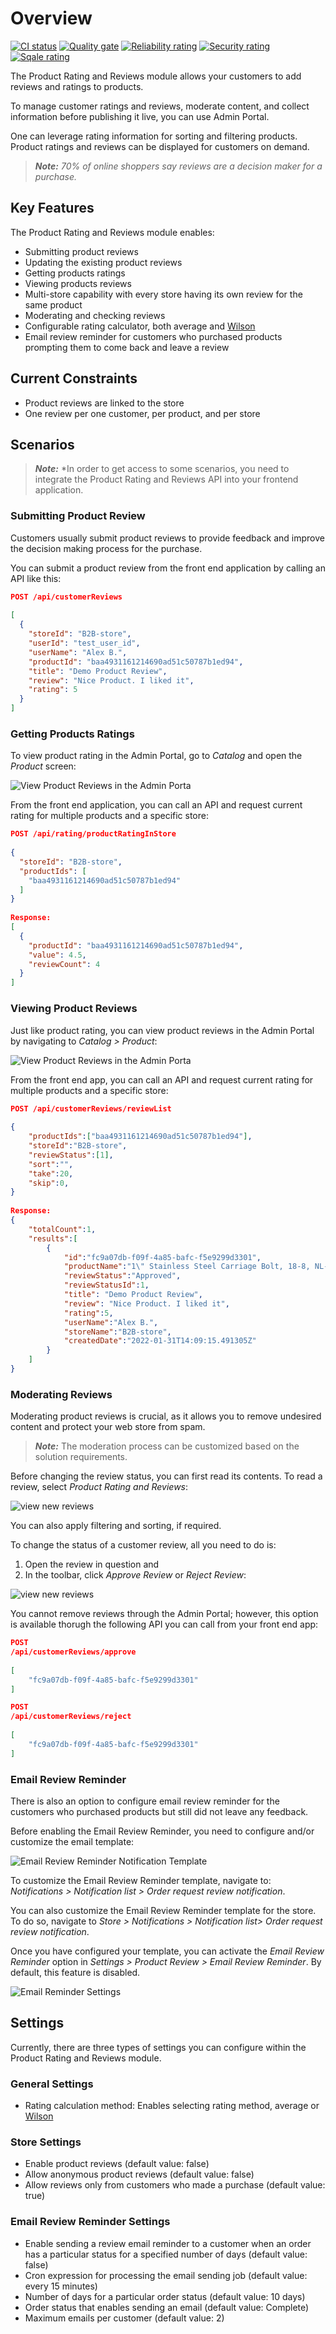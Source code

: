 # Overview

[![CI status](https://github.com/VirtoCommerce/vc-module-customer-review/workflows/Module%20CI/badge.svg?branch=dev)](https://github.com/VirtoCommerce/vc-module-customer-review/actions?query=workflow%3A"Module+CI") [![Quality gate](https://sonarcloud.io/api/project_badges/measure?project=VirtoCommerce_vc-module-customer-review&metric=alert_status&branch=dev)](https://sonarcloud.io/dashboard?id=VirtoCommerce_vc-module-customer-review) [![Reliability rating](https://sonarcloud.io/api/project_badges/measure?project=VirtoCommerce_vc-module-customer-review&metric=reliability_rating&branch=dev)](https://sonarcloud.io/dashboard?id=VirtoCommerce_vc-module-customer-review) [![Security rating](https://sonarcloud.io/api/project_badges/measure?project=VirtoCommerce_vc-module-customer-review&metric=security_rating&branch=dev)](https://sonarcloud.io/dashboard?id=VirtoCommerce_vc-module-customer-review) [![Sqale rating](https://sonarcloud.io/api/project_badges/measure?project=VirtoCommerce_vc-module-customer-review&metric=sqale_rating&branch=dev)](https://sonarcloud.io/dashboard?id=VirtoCommerce_vc-module-customer-review)
 
The Product Rating and Reviews module allows your customers to add reviews and ratings to products.
 
To manage customer ratings and reviews, moderate content, and collect information before publishing it live, you can use Admin Portal.
 
One can leverage rating information for sorting and filtering products. Product ratings and reviews can be displayed for customers on demand.
 
> ***Note:*** *70% of online shoppers say reviews are a decision maker for a purchase.*
 
## Key Features
The Product Rating and Reviews module enables:
* Submitting product reviews
* Updating the existing product reviews
* Getting products ratings
* Viewing products reviews
* Multi-store capability with every store having its own review for the same product
* Moderating and checking reviews
* Configurable rating calculator, both average and [Wilson](https://www.evanmiller.org/how-not-to-sort-by-average-rating.html)
* Email review reminder for customers who purchased products prompting them to come back and leave a review
 
## Current Constraints
* Product reviews are linked to the store
* One review per one customer, per product, and per store
 
 
## Scenarios

> ***Note:*** *In order to get access to some scenarios, you need to integrate the Product Rating and Reviews API into your frontend application.
 
### Submitting Product Review
Customers usually submit product reviews to provide feedback and improve the decision making process for the purchase.
 
You can submit a product review from the front end application by calling an API like this:
 
```json
POST /api/customerReviews
 
[
  {
    "storeId": "B2B-store",
    "userId": "test_user_id",
    "userName": "Alex B.",
    "productId": "baa4931161214690ad51c50787b1ed94",
    "title": "Demo Product Review",
    "review": "Nice Product. I liked it",
    "rating": 5
  }
]
```
 
 
### Getting Products Ratings

To view product rating in the Admin Portal, go to *Catalog* and open the *Product* screen:
 
![View Product Reviews in the Admin Porta](media/view-product-reviews.png)
 
From the front end application, you can call an API and request current rating for multiple products and a specific store:
 
```json
POST /api/rating/productRatingInStore
 
{
  "storeId": "B2B-store",
  "productIds": [
    "baa4931161214690ad51c50787b1ed94"
  ]
}
 
Response:
[
  {
    "productId": "baa4931161214690ad51c50787b1ed94",
    "value": 4.5,
    "reviewCount": 4
  }
]
```
 
 
### Viewing Product Reviews
Just like product rating, you can view product reviews in the Admin Portal by navigating to *Catalog > Product*:
 
![View Product Reviews in the Admin Porta](media/view-product-reviews.png)
 
 
From the front end app, you can call an API and request current rating for multiple products and a specific store:

```json
POST /api/customerReviews/reviewList
 
{
    "productIds":["baa4931161214690ad51c50787b1ed94"],
    "storeId":"B2B-store",
    "reviewStatus":[1],
    "sort":"",
    "take":20,
    "skip":0,
}
 
Response:
{
    "totalCount":1,
    "results":[
        {
            "id":"fc9a07db-f09f-4a85-bafc-f5e9299d3301",
            "productName":"1\" Stainless Steel Carriage Bolt, 18-8, NL-19(SM) Finish, 1/4\"-20 Dia/Thread Size, 50 PK",
            "reviewStatus":"Approved",
            "reviewStatusId":1,
            "title": "Demo Product Review",
            "review": "Nice Product. I liked it",
            "rating":5,
            "userName":"Alex B.",
            "storeName":"B2B-store",
            "createdDate":"2022-01-31T14:09:15.491305Z"
        }
    ]
}
```
 
 
### Moderating Reviews
Moderating product reviews is crucial, as it allows you to remove undesired content and protect your web store from spam.
 
> ***Note:*** The moderation process can be customized based on the solution requirements.
 
Before changing the review status, you can first read its contents. To read a review, select *Product Rating and Reviews*:
 
![view new reviews](media/view-review-list.png)

You can also apply filtering and sorting, if required.

To change the status of a customer review, all you need to do is:
1. Open the review in question and
1. In the toolbar, click *Approve Review* or *Reject Review*:

![view new reviews](media/moderate-customer-review.png)
 
You cannot remove reviews through the Admin Portal; however, this option is available thorugh the following API you can call from your front end app:
 
```json
POST 
​/api​/customerReviews​/approve
 
[
    "fc9a07db-f09f-4a85-bafc-f5e9299d3301"
]
```
 
```json
POST 
/api/customerReviews/reject
 
[
    "fc9a07db-f09f-4a85-bafc-f5e9299d3301"
]
```
 
 
### Email Review Reminder
There is also an option to configure email review reminder for the customers who purchased products but still did not leave any feedback.
 
Before enabling the Email Review Reminder, you need to configure and/or customize the email template:
 
![Email Review Reminder Notification Template](media/order-request-review-notification.png)
 
To customize the Email Review Reminder template, navigate to: *Notifications > Notification list > Order request review notification*.
 
You can also customize the Email Review Reminder template for the store. To do so, navigate to *Store > Notifications > Notification list> Order request review notification*. 
 
Once you have configured your template, you can activate the *Email Review Reminder* option in *Settings > Product Review > Email Review Reminder*. By default, this feature is disabled.
 
![Email Reminder Settings](media/email-reminder-settings.png)
 
 
## Settings

Currently, there are three types of settings you can configure within the Product Rating and Reviews module.

### General Settings
* Rating calculation method: Enables selecting rating method, average or [Wilson](https://www.evanmiller.org/how-not-to-sort-by-average-rating.html)
 
### Store Settings
* Enable product reviews (default value: false)
* Allow anonymous product reviews (default value: false)
* Allow reviews only from customers who made a purchase (default value: true)
 
### Email Review Reminder Settings
* Enable sending a review email reminder to a customer when an order has a particular status for a specified number of days (default value: false)
* Cron expression for processing the email sending job (default value: every 15 minutes)
* Number of days for a particular order status (default value: 10 days)
* Order status that enables sending an email (default value: Complete)
* Maximum emails per customer (default value: 2)
